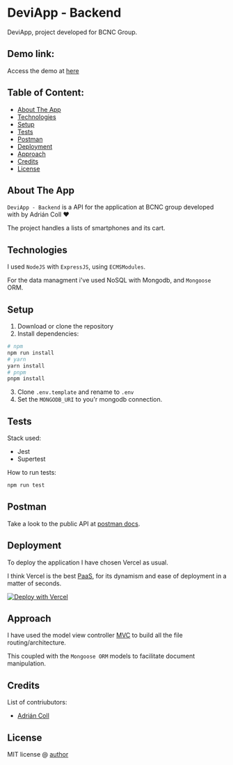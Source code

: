 # DeviApp - Backend

DeviApp, project developed for BCNC Group.

## Demo link:

Access the demo at [here](https://inditex-frontend.vercel.app/)

## Table of Content:

- [About The App](#about-the-app)
- [Technologies](#technologies)
- [Setup](#setup)
- [Tests](#tests)
- [Postman](#postman)
- [Deployment](#deployment)
- [Approach](#approach)
- [Credits](#credits)
- [License](#license)

## About The App

`DeviApp - Backend` is a API for the application at BCNC group developed with by Adrián Coll ❤️

The project handles a lists of smartphones and its cart.


## Technologies

I used `NodeJS` with `ExpressJS`, using `ECMSModules`.

For the data managment i've used NoSQL with Mongodb, and `Mongoose` ORM.

## Setup

1. Download or clone the repository
2. Install dependencies:

```bash
# npm
npm run install
# yarn
yarn install
# pnpm
pnpm install
```

3. Clone `.env.template` and rename to `.env`
4. Set the `MONGODB_URI` to you'r mongodb connection.

## Tests

Stack used:

- Jest
- Supertest

How to run tests:

```bash
npm run test
```

## Postman

Take a look to the public API at [postman docs](https://documenter.getpostman.com/view/15939676/2s93CHvvqz).

## Deployment

To deploy the application I have chosen Vercel as usual.

I think Vercel is the best [PaaS](https://en.wikipedia.org/wiki/Platform_as_a_service), for its dynamism and ease of deployment in a matter of seconds.

[![Deploy with Vercel](https://vercel.com/button)](https://vercel.com/new/clone?repository-url=https%3A%2F%2Fgithub.com%2Fadriancoll%2Finditex-back&env=MONGODB_URI&project-name=adriancoll-bcnc-inditext-backend&repository-name=adriancoll-bcnc-inditext-backend)

## Approach

I have used the model view controller [MVC](`https://www.tutorialspoint.com/mvc_framework/mvc_framework_introduction.html`) to build all the file routing/architecture.

This coupled with the `Mongoose ORM` models to facilitate document manipulation.

## Credits

List of contriubutors:

- [Adrián Coll](adriancoll.dev)

## License

MIT license @ [author](author.com)
